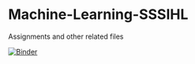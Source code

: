 # Machine-Learning-SSSIHL
Assignments and other related files

[![Binder](https://mybinder.org/badge_logo.svg)](https://mybinder.org/v2/gh/Siddhu-26/MDSC201-Machine-Learning-SSSIHL/blob/main/Assignment%201%20(Health%20Insurance%20Dataset).ipynb/master)
